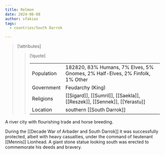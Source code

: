 ```yaml
---
title: Relmon
date: 2024-06-08
author: sfakias
tags:
  - countries/South Darrok

---
```

> [!attributes]
> 
> > [!quote]
> >
> > | | |
> > | --- | --- |
> > | Population | 182820, 83% Humans, 7% Elves, 5% Gnomes, 2% Half-Elves, 2% Finfolk, 1% Other |
> > | Government | Feudarchy (King) |
> > | Religions | [[Sigard]], [[Sumril]], [[Saekla]], [[Reszek]], [[Sennek]], [[Yerastu]] |
> > | Location | southern [[South Darrok]] |

A river city with flourishing trade and horse breeding.

During the [[Decade War of Arbader and South Darrok]] it was successfully protected, albeit with heavy casualties, under the command of lieutenant [[Mennis]] Lionhead. A giant stone statue looking south was erected to commemorate his deeds and bravery.
